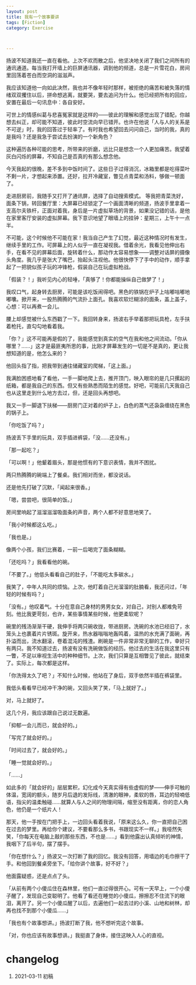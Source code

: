 ```yaml
---
layout: post
title: 我有一个故事要讲
tags: [Fiction]
category: Exercise



---
```


扬波不知道我还一直在看他。上次不欢而散之后，他坚决地关闭了我们之间所有的通讯通道。每当我打开墙上的巨屏通讯器，调到他的频道，总是一片雪花白，房间里回荡着苍白而空洞的滋滋声。 



我应该知道他一向如此决然，我也并不像年轻时那样，被拒绝的痛苦和被失落的情绪双双攫住以后，拼命想逃离，就要哭，要去追问为什么。他已经把所有的回应，安置在最后一句讯息中：各自安好。 



可世上的情感纠葛与悲喜冤家就是这样的——彼此的理解和感觉出现了错配，你越想去纠正，却可能不知道，彼此时空流向早已错开。也许在他说「人与人的关系是不可逆」时，我的回答过于轻率了。有时我也希望回去问问自己，当时的我，真的是我吗？还是我急于尝试去扮演的一个新角色？



 这种遍历各种可能的思考，所带来的折磨，远比只是想念一个人更加痛苦。我望着灰白闪烁的屏幕，不知自己是否真的有那么想念他。 



今天我起的很晚，差不多到中饭时间了。这些日子过得消沉，冰箱里都是吃得菜叶不剩一片，才想起来添置。还好，拉开冷藏室，瞥见点青菜和汤料，够做一顿面了。



走进厨房前，我随手又打开了通讯屏，选择了自动搜索模式。 等我把青菜洗好，面条下锅，转回餐厅里：大屏幕已经锁定了一个画面清晰的频道，扬波手里拿着一支高尔夫铁杆，正面对着我，身后是一片虚拟草场的背景，如果没记错的话，是他在家里客厅安装的虚拟屏幕。我下意识地望了眼墙上的挂钟：星期三，上午十一点半。 



不可能，这个时候他不可能在家！我当自己产生了幻觉，最近这种情况时有发生，继续手里的工作。可屏幕上的人似乎一直在凝视我。借着余光，我看见他伸出右手，在看不见的屏幕后面，旋转着什么，那动作太容易想象——调整对话屏的摄像头角度。我几乎是张大了嘴巴，抬起头注视他。他很快停下了手中的动作，顺手拿起了一把貌似孩子玩的冲锋枪，假装自己在玩虚拟枪战。 



「假装？！」我听见内心的轻唾，「真够了！你都能操纵自己做梦了！」 



我叹口气，起身转去厨房，可能是该吃饭闹得吧。黑色的铁锅在炉子上咕嘟咕嘟地嘟囔。掀开来，一股热腾腾的气流扑上面孔。我喜欢软烂糊涂的面条，盖上盖子，心想：可以再煮一会儿。 



腰上却感觉被什么东西戳了一下。我回转身来，扬波右手举着那把玩具枪，左手扶着枪托，直勾勾地看着我。 

「你？」这不可能再是假的了，我能感觉到真实的空气在我和他之间流动。「你从哪里？……」这才是最匪夷所思的事，比刚才屏幕发生的一切是不是真的，更让我想知道的是，他怎么来的？



 他回头指了指，把我带到通往储藏室的爬梯，「这上面。」



我满脸困惑地看了看他，一手一脚地爬上去，推开顶门，映入眼帘的是几只摞起的纸箱，都是我自己的东西。但又有些熟悉而陌生的感觉。好吧，可能前几天我自己也从这里走到什么地方去过，但，还是回头再想吧。 



我又一手一脚退下扶梯——厨房门正对着的炉子上，白色的蒸气还袅袅缠绕在黑色的锅子上。 

「你吃饭了吗？」 

扬波丢下手里的玩具，双手插进裤袋，「没……还没有。」 



「那一起吃？」 



「可以啊！」他颦着眉头，那是他惯有的下意识表情，我并不困扰。  



两只热腾腾的碗端上了餐桌。我们相对而坐，都没说话。 



还是他先打破了沉默，「闻起来很香。」



 「嗯，尝尝吧，很简单的饭。」 



房间里响起了滋溜滋溜吸面条的声音，两个人都不好意思地笑了。



 「我小时候都这么吃。」 



「我也是。」 



像两个小孩，我们比赛着，一前一后喝完了面条糊糊。 



「还吃吗？」我看看他的碗。 



「不要了。」他低头看看自己的肚子，「不能吃太多碳水。」 



我笑了，中年人共同的烦恼。上次，他盯着自己光溜溜的肚腩看，我还问过，「年轻的时候有吗？」



 「没有。」他叹着气。十分在意自己身材的男男女女，对自己，对别人都难免苛刻。他比我更苛刻，也许，某些事情某些时候，他更柔软呢？



 碗里的残汤渐渐干硬，我伸手将两只碗收拢，带进厨房。洗碗的水池已经旧了，水笼头上也裹着片片锈斑。旋开来，热水器嗡嗡地轰鸣着，温热的水充满了面碗，再扑溢而出，流水翻滚，卷着混沌的残渣。刷碗是一件非常非常无聊的工作，幸好只有两只。我不知道过去，扬波有没有洗碗做饭的经历。他过去的生活在我这里只有一瞥，不足以审视生活中的种种细节。上次，我们只算是互相瞥见了彼此，就结束了。实际上，每次都是这样。



 「你洗得太久了吧？」不知什么时候，他站在了身后，双手依然半插在裤袋里。



 我低头看看早已经冲干净的碗，又回头笑了笑，「马上就好了。」



 对，马上就好了。 



这几个月，我应该跟自己说过无数遍。 



「抑郁一会儿而已，就会好的。」



 「写完了就会好的。」 



「时间过去了，就会好的。」 



「睡一觉就会好的。」



 「……」 



如此多的「就会好的」层层累积，幻化成今天真实得有些虚假的梦——伸手可触的体温，宽阔的额头，随岁月后退的发际线，清澈的眼神，柔软的唇，耳边的轻喃低语，指尖的温柔触碰……就算人与人之间的物理间隔，缩至没有距离，你的恋人角色，他仍是一个纸片人！ 



那天，他一手按在门把手上，一边回头看着我说，「原来这么久，你一直把自己困在过去的梦里。再给你个建议，不要看那么多书，书跟现实不一样。」我哑然失笑，「你每天在电脑上敲的那些东西，不也是......」看到他露出认真倾听的神情，我咽下了后半句，摆了摆手。



「你在想什么？」扬波又一次打断了我的回忆。我没有回答，用墙边的毛巾擦干了手。和他回到餐桌旁坐下。「给你讲个故事，好不好？」 

他面露疑惑，还是点点了头。 

「从前有两个小傻瓜住在森林里，他们一直过得很开心。可有一天早上，一个小傻子醒了，发现自己变聪明了。他看了看还在睡觉的小傻瓜，擦擦忍不住流下的眼泪，离开了。另一个小傻瓜醒了以后，去遍他们一起去过的小溪、山地和树林，却再也找不到那个小傻瓜……」 



「我也有个故事想讲。」扬波打断了我，他不想听完这个故事。 



「对，你也应该有故事想讲。」我挺直了身体，接住这映入人心的直视。



# changelog

1. 2021-03-11 初稿





